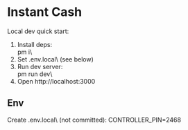 ﻿# Instant Cash

Local dev quick start:

1) Install deps: \
pm i\
2) Set \.env.local\ (see below)
3) Run dev server: \
pm run dev\
4) Open http://localhost:3000

## Env

Create \.env.local\ (not committed):
CONTROLLER_PIN=2468
